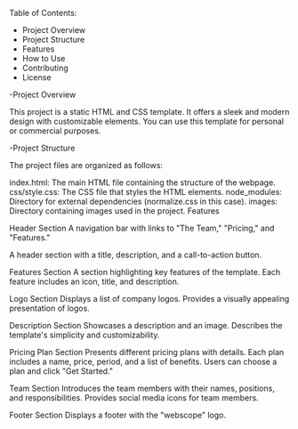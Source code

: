 Table of Contents:

- Project Overview
- Project Structure
- Features
- How to Use
- Contributing
- License

-Project Overview

This project is a static HTML and CSS template. It offers a sleek and modern design with customizable elements. You can use this template for personal or commercial purposes.

-Project Structure

The project files are organized as follows:

index.html: The main HTML file containing the structure of the webpage.
css/style.css: The CSS file that styles the HTML elements.
node_modules: Directory for external dependencies (normalize.css in this case).
images: Directory containing images used in the project.
Features

Header Section
A navigation bar with links to "The Team," "Pricing," and "Features."

A header section with a title, description, and a call-to-action button.

Features Section
A section highlighting key features of the template.
Each feature includes an icon, title, and description.

Logo Section
Displays a list of company logos.
Provides a visually appealing presentation of logos.

Description Section
Showcases a description and an image.
Describes the template's simplicity and customizability.

Pricing Plan Section
Presents different pricing plans with details.
Each plan includes a name, price, period, and a list of benefits.
Users can choose a plan and click "Get Started."

Team Section
Introduces the team members with their names, positions, and responsibilities.
Provides social media icons for team members.

Footer Section
Displays a footer with the "webscope" logo.
